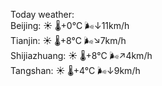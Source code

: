 Today weather:  
Beijing: ☀️   🌡️+0°C 🌬️↓11km/h  
Tianjin: ☀️   🌡️+8°C 🌬️↘7km/h  
Shijiazhuang: ☀️   🌡️+8°C 🌬️↗4km/h  
Tangshan: ☀️   🌡️+4°C 🌬️↓9km/h  
